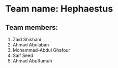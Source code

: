 # Team name: Hephaestus

## Team members:
1. Zaid Shishani
2. Ahmad Abulaban
3. Mohammad-Abdul Ghafour 
4. Saif Seed
5. Ahmad AbuRumuh

